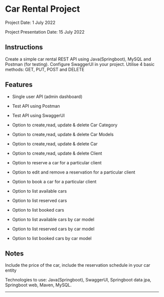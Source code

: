 # Car Rental Project
Project Date: 1 July 2022 

Project Presentation Date: 15 July 2022

## Instructions
  Create a simple car rental REST API using Java(Springboot), MySQL and Postman (for testing).
  Configure SwaggerUI in your project.
  Utilise 4 basic methods: GET, PUT, POST and DELETE

## Features
* Single user API (admin dashboard)
* Test API using Postman
* Test API using SwaggerUI


* Option to create,read, update & delete Car Category
* Option to create,read, update & delete Car Models
* Option to create,read, update & delete Car
* Option to create,read, update & delete Client
* Option to reserve a car for a particular client
* Option to edit and remove a reservation for a particular client
* Option to book a car for a particular client
* Option to list available cars
* Option to list reserved cars
* Option to list booked cars
* Option to list available cars by car model
* Option to list reserved cars by car model
* Option to list booked cars by car model

## Notes
  Include the price of the car, include the reservation schedule in your car entity

  Technologies to use: Java(Springboot), SwaggerUI, Springboot data jpa, Springboot web, Maven, MySQL.
________________________________________________________
